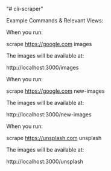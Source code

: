 "# cli-scraper" 

Example Commands & Relevant Views:

When you run:

scrape https://google.com images

The images will be available at:

http://localhost:3000/images



When you run:

scrape https://google.com new-images

The images will be available at:

http://localhost:3000/new-images


When you run:

scrape https://unsplash.com unsplash

The images will be available at:

http://localhost:3000/unsplash


